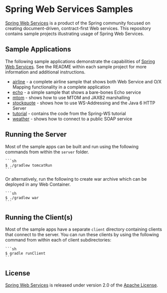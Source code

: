 # Spring Web Services Samples

[Spring Web Services] is a product of the Spring community focused on creating
document-driven, contract-first Web services. This repository contains sample
projects illustrating usage of Spring Web Services.

## Sample Applications

The following sample applications demonstrate the capabilities of [Spring Web
Services]. See the README within each sample project for more information and
additional instructions.

- [airline](./airline) - a complete airline sample that shows both Web Service and 
	O/X Mapping functionality in a complete application
- [echo](./echo) - a simple sample that shows a bare-bones Echo service
- [mtom](./mtom) - shows how to use MTOM and JAXB2 marshalling
- [stockquote](./stockquote) - shows how to use WS-Addressing and the Java 6 HTTP Server
- [tutorial](./tutorial) - contains the code from the Spring-WS tutorial
- [weather](./weather) - shows how to connect to a public SOAP service

## Running the Server

Most of the sample apps can be built and run using the following commands from
within the ``server`` folder.

	```sh
	$ ./gradlew tomcatRun
	```

Or alternatively, run the following to create war archive which can be deployed
in any Web Container.

	```sh
	$ ./gradlew war
	```

## Running the Client(s)

Most of the sample apps have a separate ``client`` directory containing clients
that connect to the server. You can run these clients by using the following
command from within each of client subdirectories:

	```sh
	$ gradle runClient
	```

## License

[Spring Web Services] is released under version 2.0 of the [Apache License].

[Spring Web Services]: https://projects.spring.io/spring-ws
[Apache License]: https://www.apache.org/licenses/LICENSE-2.0
